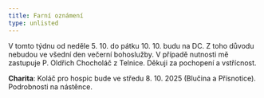 ```yaml
---
title: Farní oznámení
type: unlisted
---
```

V tomto týdnu od neděle 5. 10. do pátku 10. 10. budu na DC. Z toho důvodu nebudou ve všední den večerní bohoslužby. V případě nutnosti mě zastupuje P. Oldřich Chocholáč z Telnice. Děkuji za pochopení a vstřícnost.

**Charita**: Koláč pro hospic bude ve středu 8. 10. 2025 (Blučina a Přísnotice). Podrobnosti na nástěnce.